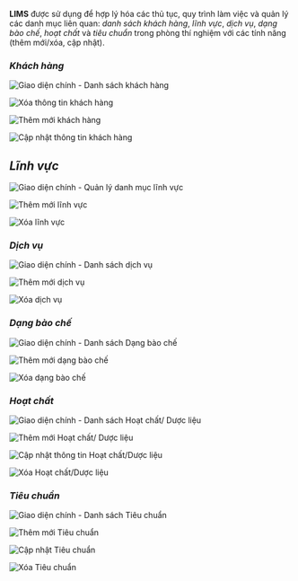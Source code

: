 **LIMS** được sử dụng để hợp lý hóa các thủ tục, quy trình làm việc và quản lý các danh mục liên quan: *danh sách khách hàng*, *lĩnh vực*, *dịch vụ*, *dạng bào chế*, *hoạt chất* và *tiêu chuẩn* trong phòng thí nghiệm với các tính năng (thêm mới/xóa, cập nhật). 
>
### *Khách hàng*
>
![](/docs/images/17.giaodienkhachhang.png "Giao diện chính - Danh sách khách hàng")
>
![](/docs/images/18.xoakhachhang.png "Xóa thông tin khách hàng")
>
![](/docs/images/19.themkhachhang.png "Thêm mới khách hàng")
>
![](/docs/images/20.capnhatkhachhang.png "Cập nhật thông tin khách hàng")
>
## *Lĩnh vực*
>
![](/docs/images/21.giaodienlinhvuc.png "Giao diện chính - Quản lý danh mục lĩnh vực")
>
![](/docs/images/22.themlinhvuc.png "Thêm mới lĩnh vực")
>
![](/docs/images/23.xoalinhvuc.png "Xóa lĩnh vực")
>
### *Dịch vụ*
>
![](/docs/images/24.giaodiendichvu.png "Giao diện chính - Danh sách dịch vụ")
>
![](/docs/images/25.themmoidichvu.png "Thêm mới dịch vụ")
>
![](/docs/docs/images/26.xoadichvu.png "Xóa dịch vụ")
>
### *Dạng bào chế*
>
![](/docs/images/27.giaodiendangbaoche.png "Giao diện chính - Danh sách Dạng bào chế")
>
![](/docs/images/28.themmoidangbaoche.png "Thêm mới dạng bào chế")
>
![](/docs/images/29.xoadangbaoche.png "Xóa dạng bào chế")
>
### *Hoạt chất*
>
![](/docs/images/30.giaodienhoatchat.png "Giao diện chính - Danh sách Hoạt chất/ Dược liệu")
>
![](/docs/images/31.themmoihoatchat.png "Thêm mới Hoạt chất/ Dược liệu")
>
![](/docs/images/32.capnhatthongtinhoatchat.png "Cập nhật thông tin Hoạt chất/Dược liệu")
>
![](/docs/images/33.xoahoatchat.png "Xóa Hoạt chất/Dược liệu")
>
### *Tiêu chuẩn*
>
![](/docs/images/34.giaodientieuchuan.png "Giao diện chính - Danh sách Tiêu chuẩn")
>
![](/docs/images/35.themmoitieuchuan.png "Thêm mới Tiêu chuẩn")
>
![](/docs/images/36.capnhattieuchuan.png "Cập nhật Tiêu chuẩn")
>
![](/docs/images/37.xoatieuchuan.png "Xóa Tiêu chuẩn")
>